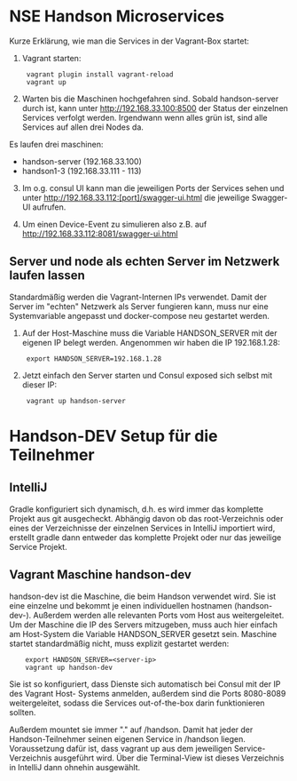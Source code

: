 NSE Handson Microservices
=========================

Kurze Erklärung, wie man die Services in der Vagrant-Box startet:

1. Vagrant starten:

        vagrant plugin install vagrant-reload
        vagrant up
        
2. Warten bis die Maschinen hochgefahren sind. Sobald handson-server durch ist, kann unter <http://192.168.33.100:8500> der Status der einzelnen Services verfolgt werden.
Irgendwann wenn alles grün ist, sind alle Services auf allen drei Nodes da.

Es laufen drei maschinen:

* handson-server (192.168.33.100)
* handson1-3 (192.168.33.111 - 113)

3. Im o.g. consul UI kann man die jeweiligen Ports der Services sehen und unter <http://192.168.33.112:[port]/swagger-ui.html> die jeweilige Swagger-UI aufrufen.

4. Um einen Device-Event zu simulieren also z.B. auf <http://192.168.33.112:8081/swagger-ui.html>


Server und node als echten Server im Netzwerk laufen lassen
--------------------------------------------------
Standardmäßig werden die Vagrant-Internen IPs verwendet. Damit der Server im "echten" Netzwerk als Server fungieren kann,
muss nur eine Systemvariable angepasst und docker-compose neu gestartet werden.

1. Auf der Host-Maschine muss die Variable HANDSON_SERVER mit der eigenen IP belegt werden. Angenommen wir haben die IP 192.168.1.28:

        export HANDSON_SERVER=192.168.1.28

2. Jetzt einfach den Server starten und Consul exposed sich selbst mit dieser IP:
        
        vagrant up handson-server


Handson-DEV Setup für die Teilnehmer
====================================
IntelliJ
--------
Gradle konfiguriert sich dynamisch, d.h. es wird immer das komplette Projekt aus git ausgecheckt. Abhängig davon ob das root-Verzeichnis oder eines der Verzeichnisse der einzelnen Services
in IntelliJ importiert wird, erstellt gradle dann entweder das komplette Projekt oder nur das jeweilige Service Projekt.

Vagrant Maschine handson-dev
-----------
handson-dev ist die Maschine, die beim Handson verwendet wird. 
Sie ist eine einzelne und bekommt je einen individuellen hostnamen (handson-dev-<username>). Außerdem werden alle relevanten Ports vom Host aus weitergeleitet.
Um der Maschine die IP des Servers mitzugeben, muss auch hier einfach am Host-System die Variable HANDSON_SERVER gesetzt sein.
Maschine startet standardmäßig nicht, muss explizit gestartet werden:

        export HANDSON_SERVER=<server-ip>
        vagrant up handson-dev
        
Sie ist so konfiguriert, dass Dienste sich automatisch bei Consul mit der IP des Vagrant Host-
Systems anmelden, außerdem sind die Ports 8080-8089 weitergeleitet, sodass die Services out-of-the-box darin funktionieren sollten.

Außerdem mountet sie immer "." auf /handson. Damit hat jeder der Handson-Teilnehmer seinen eigenen Service in /handson liegen. Voraussetzung dafür ist, dass vagrant up aus dem jeweiligen Service-Verzeichnis ausgeführt wird. Über die Terminal-View ist dieses Verzeichnis in IntelliJ dann ohnehin ausgewählt.
